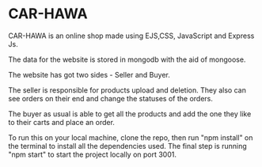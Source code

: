 # CAR-HAWA

CAR-HAWA is an online shop made using EJS,CSS, JavaScript and Express Js.

The data for the website is stored in mongodb with the aid of mongoose.

The website has got two sides - Seller and Buyer.

The seller is responsible for products upload and deletion. They also can see orders on their end and change the statuses of the orders.

The buyer as usual is able to get all the products and add the one they like to their carts and place an order.

To run this on your local machine, clone the repo, then run "npm install" on the terminal to install all the dependencies used. The final step is running "npm start" to start the project locally on port 3001.

